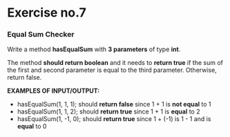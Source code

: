 # Exercise no.7
### Equal Sum Checker

Write a method **hasEqualSum** with **3 parameters** of type **int**.

The method **should return boolean** and it needs to **return true** if the sum of the first and second parameter is equal to the third parameter. Otherwise, return false.

**EXAMPLES OF INPUT/OUTPUT:**
- hasEqualSum(1, 1, 1); should **return false** since 1 + 1 is **not equal** to 1
- hasEqualSum(1, 1, 2); should **return true** since 1 + 1 is **equal** to 2
- hasEqualSum(1, -1, 0); should **return true** since 1 + (-1) is 1 - 1 and is **equal** to 0